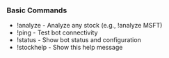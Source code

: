 ### Basic Commands
- !analyze <ticker> - Analyze any stock (e.g., !analyze MSFT)
- !ping - Test bot connectivity
- !status - Show bot status and configuration
- !stockhelp - Show this help message